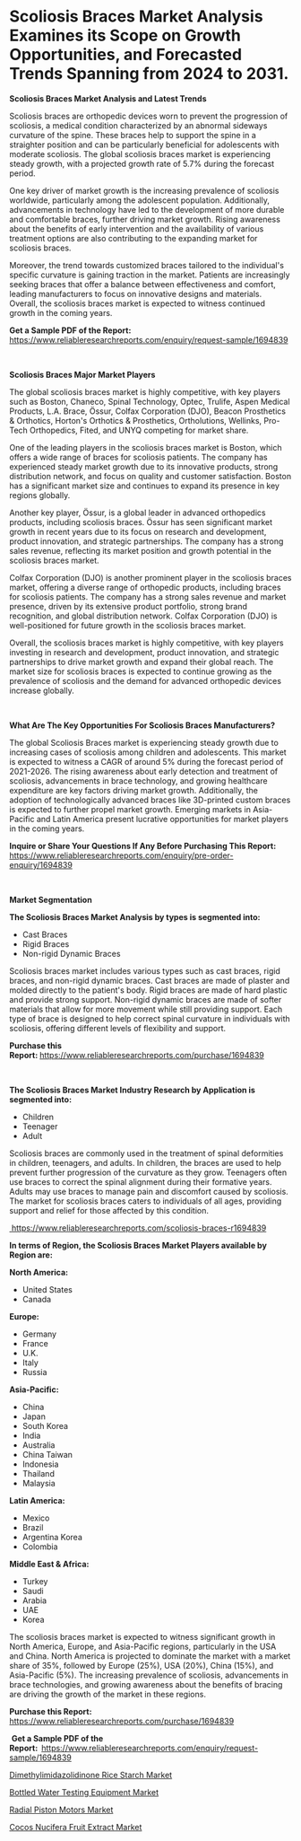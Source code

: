 <p><h1>Scoliosis Braces Market Analysis Examines its Scope on Growth Opportunities, and Forecasted Trends Spanning from 2024 to 2031.</h1></p><p><strong>Scoliosis Braces Market Analysis and Latest Trends</strong></p>
<p><p>Scoliosis braces are orthopedic devices worn to prevent the progression of scoliosis, a medical condition characterized by an abnormal sideways curvature of the spine. These braces help to support the spine in a straighter position and can be particularly beneficial for adolescents with moderate scoliosis. The global scoliosis braces market is experiencing steady growth, with a projected growth rate of 5.7% during the forecast period.</p><p>One key driver of market growth is the increasing prevalence of scoliosis worldwide, particularly among the adolescent population. Additionally, advancements in technology have led to the development of more durable and comfortable braces, further driving market growth. Rising awareness about the benefits of early intervention and the availability of various treatment options are also contributing to the expanding market for scoliosis braces.</p><p>Moreover, the trend towards customized braces tailored to the individual's specific curvature is gaining traction in the market. Patients are increasingly seeking braces that offer a balance between effectiveness and comfort, leading manufacturers to focus on innovative designs and materials. Overall, the scoliosis braces market is expected to witness continued growth in the coming years.</p></p>
<p><strong>Get a Sample PDF of the Report:&nbsp;</strong> <a href="https://www.reliableresearchreports.com/enquiry/request-sample/1694839">https://www.reliableresearchreports.com/enquiry/request-sample/1694839</a></p>
<p>&nbsp;</p>
<p><strong>Scoliosis Braces Major Market Players</strong></p>
<p><p>The global scoliosis braces market is highly competitive, with key players such as Boston, Chaneco, Spinal Technology, Optec, Trulife, Aspen Medical Products, L.A. Brace, Össur, Colfax Corporation (DJO), Beacon Prosthetics & Orthotics, Horton's Orthotics & Prosthetics, Ortholutions, Wellinks, Pro-Tech Orthopedics, Fited, and UNYQ competing for market share.</p><p>One of the leading players in the scoliosis braces market is Boston, which offers a wide range of braces for scoliosis patients. The company has experienced steady market growth due to its innovative products, strong distribution network, and focus on quality and customer satisfaction. Boston has a significant market size and continues to expand its presence in key regions globally.</p><p>Another key player, Össur, is a global leader in advanced orthopedics products, including scoliosis braces. Össur has seen significant market growth in recent years due to its focus on research and development, product innovation, and strategic partnerships. The company has a strong sales revenue, reflecting its market position and growth potential in the scoliosis braces market.</p><p>Colfax Corporation (DJO) is another prominent player in the scoliosis braces market, offering a diverse range of orthopedic products, including braces for scoliosis patients. The company has a strong sales revenue and market presence, driven by its extensive product portfolio, strong brand recognition, and global distribution network. Colfax Corporation (DJO) is well-positioned for future growth in the scoliosis braces market.</p><p>Overall, the scoliosis braces market is highly competitive, with key players investing in research and development, product innovation, and strategic partnerships to drive market growth and expand their global reach. The market size for scoliosis braces is expected to continue growing as the prevalence of scoliosis and the demand for advanced orthopedic devices increase globally.</p></p>
<p>&nbsp;</p>
<p><strong>What Are The Key Opportunities For Scoliosis Braces Manufacturers?</strong></p>
<p><p>The global Scoliosis Braces market is experiencing steady growth due to increasing cases of scoliosis among children and adolescents. This market is expected to witness a CAGR of around 5% during the forecast period of 2021-2026. The rising awareness about early detection and treatment of scoliosis, advancements in brace technology, and growing healthcare expenditure are key factors driving market growth. Additionally, the adoption of technologically advanced braces like 3D-printed custom braces is expected to further propel market growth. Emerging markets in Asia-Pacific and Latin America present lucrative opportunities for market players in the coming years.</p></p>
<p><strong>Inquire or Share Your Questions If Any Before Purchasing This Report:</strong> <a href="https://www.reliableresearchreports.com/enquiry/pre-order-enquiry/1694839">https://www.reliableresearchreports.com/enquiry/pre-order-enquiry/1694839</a></p>
<p>&nbsp;</p>
<p><strong>Market Segmentation</strong></p>
<p><strong>The Scoliosis Braces Market Analysis by types is segmented into:</strong></p>
<p><ul><li>Cast Braces</li><li>Rigid Braces</li><li>Non-rigid Dynamic Braces</li></ul></p>
<p><p>Scoliosis braces market includes various types such as cast braces, rigid braces, and non-rigid dynamic braces. Cast braces are made of plaster and molded directly to the patient's body. Rigid braces are made of hard plastic and provide strong support. Non-rigid dynamic braces are made of softer materials that allow for more movement while still providing support. Each type of brace is designed to help correct spinal curvature in individuals with scoliosis, offering different levels of flexibility and support.</p></p>
<p><strong>Purchase this Report:&nbsp;</strong><a href="https://www.reliableresearchreports.com/purchase/1694839">https://www.reliableresearchreports.com/purchase/1694839</a></p>
<p>&nbsp;</p>
<p><strong>The Scoliosis Braces Market Industry Research by Application is segmented into:</strong></p>
<p><ul><li>Children</li><li>Teenager</li><li>Adult</li></ul></p>
<p><p>Scoliosis braces are commonly used in the treatment of spinal deformities in children, teenagers, and adults. In children, the braces are used to help prevent further progression of the curvature as they grow. Teenagers often use braces to correct the spinal alignment during their formative years. Adults may use braces to manage pain and discomfort caused by scoliosis. The market for scoliosis braces caters to individuals of all ages, providing support and relief for those affected by this condition.</p></p>
<p><a href="https://www.reliableresearchreports.com/scoliosis-braces-r1694839">&nbsp;https://www.reliableresearchreports.com/scoliosis-braces-r1694839</a></p>
<p><strong>In terms of Region, the Scoliosis Braces Market Players available by Region are:</strong></p>
<p>
    <p> <strong> North America: </strong>
        <ul>
            <li>United States</li>
            <li>Canada</li>
        </ul>
        </p> 
    <p> <strong> Europe: </strong>
        <ul>
            <li>Germany</li>
            <li>France</li>
            <li>U.K.</li>
            <li>Italy</li>
            <li>Russia</li>
        </ul>
        </p> 
    <p> <strong> Asia-Pacific: </strong>
        <ul>
            <li>China</li>
            <li>Japan</li>
            <li>South Korea</li>
            <li>India</li>
            <li>Australia</li>
            <li>China Taiwan</li>
            <li>Indonesia</li>
            <li>Thailand</li>
            <li>Malaysia</li>
        </ul>
        </p> 
    <p> <strong> Latin America: </strong>
        <ul>
            <li>Mexico</li>
            <li>Brazil</li>
            <li>Argentina Korea</li>
            <li>Colombia</li>
        </ul>
        </p> 
    <p> <strong> Middle East & Africa: </strong>
        <ul>
            <li>Turkey</li>
            <li>Saudi</li>
            <li>Arabia</li>
            <li>UAE</li>
            <li>Korea</li>
        </ul>
    </p>
    </p>
<p><p>The scoliosis braces market is expected to witness significant growth in North America, Europe, and Asia-Pacific regions, particularly in the USA and China. North America is projected to dominate the market with a market share of 35%, followed by Europe (25%), USA (20%), China (15%), and Asia-Pacific (5%). The increasing prevalence of scoliosis, advancements in brace technologies, and growing awareness about the benefits of bracing are driving the growth of the market in these regions.</p></p>
<p><strong>Purchase this Report: </strong><a href="https://www.reliableresearchreports.com/purchase/1694839">https://www.reliableresearchreports.com/purchase/1694839</a></p>
<p>&nbsp;<strong>Get a Sample PDF of the Report:&nbsp;&nbsp;</strong><a href="https://www.reliableresearchreports.com/enquiry/request-sample/1694839">https://www.reliableresearchreports.com/enquiry/request-sample/1694839</a></p>
<p><strong></strong></p>
<p><p><a href="https://issuu.com/reportprime-2/docs/dimethylimidazolidinone-rice-starch-market-size-20">Dimethylimidazolidinone Rice Starch Market</a></p><p><a href="https://github.com/jaidynmorantestelletmjzya/Market-Research-Report-List-2/blob/main/bottled-water-testing-equipment-market.md">Bottled Water Testing Equipment Market</a></p><p><a href="https://github.com/ruddyyedelwadw/Market-Research-Report-List-2/blob/main/radial-piston-motors-market.md">Radial Piston Motors Market</a></p><p><a href="https://issuu.com/reportprime-2/docs/cocos-nucifera-fruit-extract-market-size-2030.pptx">Cocos Nucifera Fruit Extract Market</a></p></p>